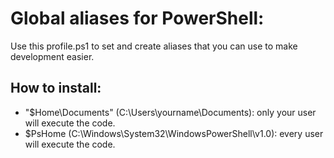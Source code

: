 # Global aliases for PowerShell:
Use this profile.ps1 to set and create aliases that you can use to make development easier. 

## How to install:

* "$Home\Documents" (C:\Users\yourname\Documents): only your user will execute the code.
* $PsHome (C:\Windows\System32\WindowsPowerShell\v1.0): every user will execute the code.
